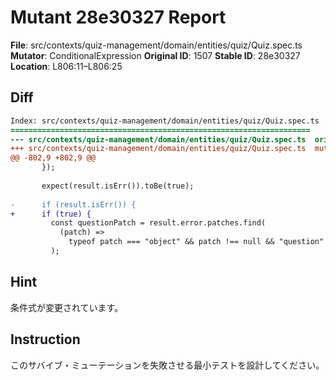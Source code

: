 # Mutant 28e30327 Report

**File**: src/contexts/quiz-management/domain/entities/quiz/Quiz.spec.ts
**Mutator**: ConditionalExpression
**Original ID**: 1507
**Stable ID**: 28e30327
**Location**: L806:11–L806:25

## Diff

```diff
Index: src/contexts/quiz-management/domain/entities/quiz/Quiz.spec.ts
===================================================================
--- src/contexts/quiz-management/domain/entities/quiz/Quiz.spec.ts	original
+++ src/contexts/quiz-management/domain/entities/quiz/Quiz.spec.ts	mutated #1507
@@ -802,9 +802,9 @@
       });
 
       expect(result.isErr()).toBe(true);
 
-      if (result.isErr()) {
+      if (true) {
         const questionPatch = result.error.patches.find(
           (patch) =>
             typeof patch === "object" && patch !== null && "question" in patch,
         );
```

## Hint

条件式が変更されています。

## Instruction

このサバイブ・ミューテーションを失敗させる最小テストを設計してください。
